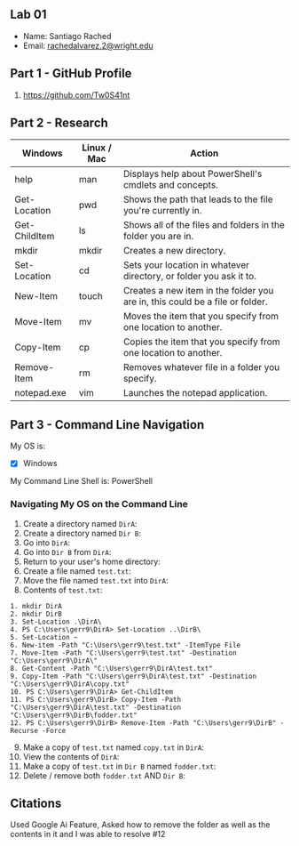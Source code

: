 ## Lab 01

- Name: Santiago Rached 
- Email: rachedalvarez.2@wright.edu

## Part 1 - GitHub Profile

1. https://github.com/Tw0S41nt

## Part 2 - Research

| Windows | Linux / Mac | Action |
| ---     | ---         | ---    |
| help    | man         |Displays help about PowerShell's cmdlets and concepts.|
| Get-Location | pwd    |Shows the path that leads to the file you're currently in.|
| Get-ChildItem | ls    |Shows all of the files and folders in the folder you are in.|
| mkdir   | mkdir       |Creates a new directory.|
| Set-Location | cd     |Sets your location in whatever directory, or folder you ask it to.|
| New-Item | touch      |Creates a new item in the folder you are in, this could be a file or folder.|
| Move-Item | mv        |Moves the item that you specify from one location to another.|
| Copy-Item | cp        |Copies the item that you specify from one location to another.|
| Remove-Item | rm      |Removes whatever file in a folder you specify.|
| notepad.exe | vim     |Launches the notepad application.|

## Part 3 - Command Line Navigation

My OS is:
- [x] Windows

My Command Line Shell is: PowerShell

### Navigating My OS on the Command Line

1. Create a directory named `DirA`:
2. Create a directory named `Dir B`:
3. Go into `DirA`:
4. Go into `Dir B` from `DirA`:
5. Return to your user's home directory:
6. Create a file named `test.txt`:
7. Move the file named `test.txt` into `DirA`:
8. Contents of `test.txt`:
```
1. mkdir DirA
2. mkdir DirB
3. Set-Location .\DirA\
4. PS C:\Users\gerr9\DirA> Set-Location ..\DirB\ 
5. Set-Location ~
6. New-item -Path "C:\Users\gerr9\test.txt" -ItemType File
7. Move-Item -Path "C:\Users\gerr9\test.txt" -Destination "C:\Users\gerr9\DirA\"
8. Get-Content -Path "C:\Users\gerr9\DirA\test.txt"
9. Copy-Item -Path "C:\Users\gerr9\DirA\test.txt" -Destination "C:\Users\gerr9\DirA\copy.txt"
10. PS C:\Users\gerr9\DirA> Get-ChildItem
11. PS C:\Users\gerr9\DirB> Copy-Item -Path "C:\Users\gerr9\DirA\test.txt" -Destination "C:\Users\gerr9\DirB\fodder.txt"
12. PS C:\Users\gerr9\DirB> Remove-Item -Path "C:\Users\gerr9\DirB" -Recurse -Force

```
9. Make a copy of `test.txt` named `copy.txt` in `DirA`:
10. View the contents of `DirA`: 
11. Make a copy of `test.txt` in `Dir B` named `fodder.txt`:
12. Delete / remove both `fodder.txt` AND `Dir B`:

## Citations

Used Google Ai Feature, Asked how to remove the folder as well as the contents in it and I was able to resolve #12



